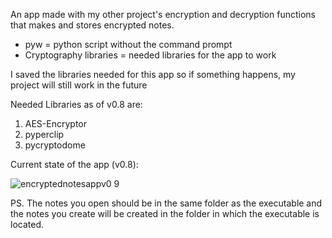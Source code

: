
An app made with my other project's encryption and decryption functions that makes and stores encrypted notes.
- pyw = python script without the command prompt
- Cryptography libraries = needed libraries for the app to work

I saved the libraries needed for this app so if something happens, my project will still work in the future

Needed Libraries as of v0.8 are:
  1. AES-Encryptor
  2. pyperclip
  3. pycryptodome

Current state of the app (v0.8):

![encryptednotesappv0 9](https://user-images.githubusercontent.com/85651296/180081847-8002ebb6-e698-41a0-84e6-1df18454fb6b.png)

PS. The notes you open should be in the same folder as the executable and the notes you create will be created in the folder in which the executable is located.
